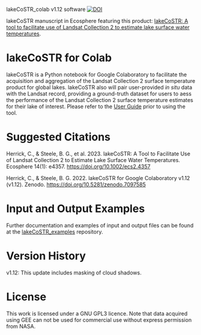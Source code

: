 lakeCoSTR_colab v1.12 software [![DOI](https://zenodo.org/badge/478682003.svg)](https://zenodo.org/badge/latestdoi/478682003)

lakeCoSTR manuscript in Ecosphere featuring this product: [lakeCoSTR: A tool to facilitate use of Landsat Collection 2 to estimate lake surface water temperatures](https://esajournals.onlinelibrary.wiley.com/doi/10.1002/ecs2.4357).

# lakeCoSTR for Colab

lakeCoSTR is a Python notebook for Google Colaboratory to facilitate the acquisition and aggregation of the Landsat Collection 2 surface temperature product for global lakes. lakeCoSTR also will pair user-provided *in situ* data with the Landsat record, providing a ground-truth dataset for users to aess the performance of the Landsat Collection 2 surface temperature estimates for their lake of interest. Please refer to the [User Guide](https://github.com/lakeCoSTR/lakeCoSTR_colab/blob/main/UserGuide_lakeCoSTR_colab.md) prior to using the tool.

# Suggested Citations

Herrick, C., & Steele, B. G., et al. 2023. lakeCoSTR: A Tool to Facilitate Use of Landsat Collection 2 to Estimate Lake Surface Water Temperatures. Ecosphere 14(1): e4357. https://doi.org/10.1002/ecs2.4357

Herrick, C., & Steele, B. G. 2022. lakeCoSTR for Google Colaboratory v1.12 (v1.12). Zenodo. https://doi.org/10.5281/zenodo.7097585

# Input and Output Examples

Further documentation and examples of input and output files can be found at the [lakeCoSTR_examples](https://github.com/lakeCoSTR/lakeCoSTR_examples) repository.

# Version History

v1.12: This update includes masking of cloud shadows.

# License

This work is licensed under a GNU GPL3 licence. Note that data acquired using GEE can not be used for commercial use without express permission from NASA. 



